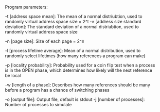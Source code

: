 Program parameters:

-t [address space mean]: The mean of a normal distriubtion,
used to randomly virtual address space size = 2^t
-v [address size standard deviation]: The standard deviation of a normal distriubtion,
used to randomly virtual address space size

-n [page size]: Size of each page = 2^n

-l [process lifetime average]: Mean of a normal distribution, used to randomly
select lifetimes (how many references a program can make)

-p [locality probability]: Probability used for a coin flip test when a process
is in the OPEN phase, which determines how likely will the next reference be local

-w [length of a phase]: Describes how many references should be many before a program
has a chance of switching phases

-o [output file]: Output file, default is stdout
-j [number of processes]: Number of processes to simulate
